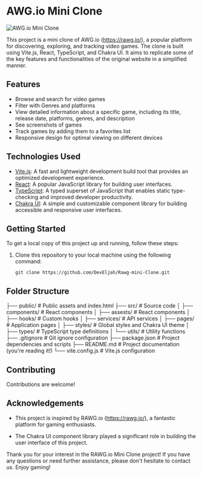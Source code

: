 # AWG.io Mini Clone

![AWG.io Mini Clone](https://raw.githubusercontent.com/DevEljah/Rawg-mini-Clone/main/preview.png)

This project is a mini clone of AWG.io (https://rawg.io/), a popular platform for discovering, exploring, and tracking video games. The clone is built using Vite.js, React, TypeScript, and Chakra UI. It aims to replicate some of the key features and functionalities of the original website in a simplified manner.

## Features

- Browse and search for video games
- Filter with Genres and platforms
- View detailed information about a specific game, including its title, release date, platforms, genres, and description
- See screenshots of games
- Track games by adding them to a favorites list
- Responsive design for optimal viewing on different devices

## Technologies Used

- [Vite.js](https://vitejs.dev/): A fast and lightweight development build tool that provides an optimized development experience.
- [React](https://reactjs.org/): A popular JavaScript library for building user interfaces.
- [TypeScript](https://www.typescriptlang.org/): A typed superset of JavaScript that enables static type-checking and improved developer productivity.
- [Chakra UI](https://chakra-ui.com/): A simple and customizable component library for building accessible and responsive user interfaces.

## Getting Started

To get a local copy of this project up and running, follow these steps:

1. Clone this repository to your local machine using the following command:

   ```shell
   git clone https://github.com/DevEljah/Rawg-mini-Clone.git
   ```

## Folder Structure

├── public/ # Public assets and index.html
├── src/ # Source code
│ ├── components/ # React components
│ ├── assests/ # React components
│ ├── hooks/ # Custom hooks
│ ├── services/ # API services
│ ├── pages/ # Application pages
│ ├── styles/ # Global styles and Chakra UI theme
│ ├── types/ # TypeScript type definitions
│ └── utils/ # Utility functions
├── .gitignore # Git ignore configuration
├── package.json # Project dependencies and scripts
├── README.md # Project documentation (you're reading it!)
└── vite.config.js # Vite.js configuration

## Contributing

Contributions are welcome!

## Acknowledgements

- This project is inspired by RAWG.io (https://rawg.io/), a fantastic platform for gaming enthusiasts.

- The Chakra UI component library played a significant role in building the user interface of this project.

Thank you for your interest in the RAWG.io Mini Clone project! If you have any questions or need further assistance, please don't hesitate to contact us. Enjoy gaming!
